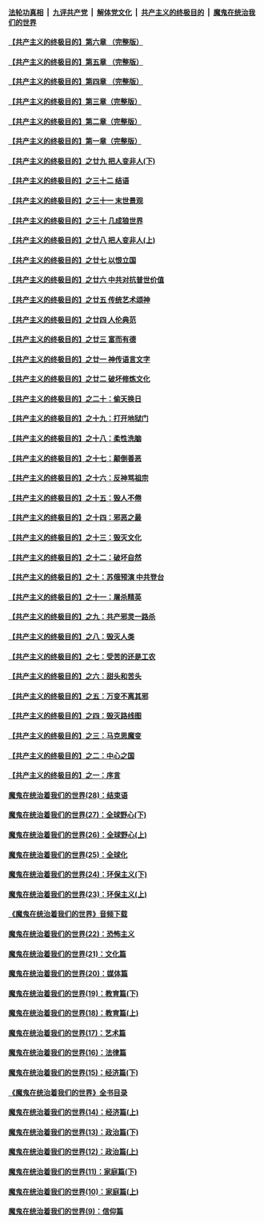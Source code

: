 ####  [法轮功真相](../../../../basic/blob/master/README.md?t=07021402) &nbsp;|&nbsp; [九评共产党](../../../../9ping.md/blob/master/README.md?t=07021402) &nbsp;|&nbsp; [解体党文化](../../../../jtdwh.md/blob/master/README.md?t=07021402)  &nbsp;|&nbsp; [共产主义的终极目的](../../../../gczydzjmd.md/blob/master/README.md?t=07021402) &nbsp;|&nbsp; [魔鬼在统治我们的世界](../../../../mgztzwmdsj.md/blob/master/README.md?t=07021402) 

#### [【共产主义的终极目的】第六章 （完整版）](../pages/nsc422/n11428913.md?t=07021402) 

#### [【共产主义的终极目的】第五章 （完整版）](../pages/nsc422/n11428912.md?t=07021402) 

#### [【共产主义的终极目的】第四章 （完整版）](../pages/nsc422/n11428907.md?t=07021402) 

#### [【共产主义的终极目的】第三章（完整版）](../pages/nsc422/n11428848.md?t=07021402) 

#### [【共产主义的终极目的】第二章（完整版）](../pages/nsc422/n11428831.md?t=07021402) 

#### [【共产主义的终极目的】第一章（完整版）](../pages/nsc422/n11417651.md?t=07021402) 

#### [【共产主义的终极目的】之廿九 把人变非人(下)](../pages/nsc422/n11344140.md?t=07021402) 

#### [【共产主义的终极目的】之三十二 结语](../pages/nsc422/n11360535.md?t=07021402) 

#### [【共产主义的终极目的】之三十一 末世景观](../pages/nsc422/n11351129.md?t=07021402) 

#### [【共产主义的终极目的】之三十 几成狼世界](../pages/nsc422/n11348280.md?t=07021402) 

#### [【共产主义的终极目的】之廿八 把人变非人(上)](../pages/nsc422/n11340492.md?t=07021402) 

#### [【共产主义的终极目的】之廿七 以恨立国](../pages/nsc422/n11336944.md?t=07021402) 

#### [【共产主义的终极目的】之廿六 中共对抗普世价值](../pages/nsc422/n11324785.md?t=07021402) 

#### [【共产主义的终极目的】之廿五 传统艺术颂神](../pages/nsc422/n11296396.md?t=07021402) 

#### [【共产主义的终极目的】之廿四 人伦典范](../pages/nsc422/n11296397.md?t=07021402) 

#### [【共产主义的终极目的】之廿三 富而有德](../pages/nsc422/n11283598.md?t=07021402) 

#### [【共产主义的终极目的】之廿一 神传语言文字](../pages/nsc422/n11263265.md?t=07021402) 

#### [【共产主义的终极目的】之廿二 破坏修炼文化](../pages/nsc422/n11245728.md?t=07021402) 

#### [【共产主义的终极目的】之二十：偷天换日](../pages/nsc422/n11238846.md?t=07021402) 

#### [【共产主义的终极目的】之十九：打开地狱门](../pages/nsc422/n11206376.md?t=07021402) 

#### [【共产主义的终极目的】之十八：柔性洗脑](../pages/nsc422/n11199994.md?t=07021402) 

#### [【共产主义的终极目的】之十七：颠倒善恶](../pages/nsc422/n11179782.md?t=07021402) 

#### [【共产主义的终极目的】之十六：反神骂祖宗](../pages/nsc422/n11166798.md?t=07021402) 

#### [【共产主义的终极目的】之十五：毁人不倦](../pages/nsc422/n11166792.md?t=07021402) 

#### [【共产主义的终极目的】之十四：邪恶之最](../pages/nsc422/n11150249.md?t=07021402) 

#### [【共产主义的终极目的】之十三：毁灭文化](../pages/nsc422/n11135227.md?t=07021402) 

#### [【共产主义的终极目的】之十二：破坏自然](../pages/nsc422/n11135214.md?t=07021402) 

#### [【共产主义的终极目的】之十：苏俄预演 中共登台](../pages/nsc422/n11118424.md?t=07021402) 

#### [【共产主义的终极目的】之十一：屠杀精英](../pages/nsc422/n11118442.md?t=07021402) 

#### [【共产主义的终极目的】之九：共产邪灵一路杀](../pages/nsc422/n11114139.md?t=07021402) 

#### [【共产主义的终极目的】之八：毁灭人类](../pages/nsc422/n11108503.md?t=07021402) 

#### [【共产主义的终极目的】之七：受苦的还是工农](../pages/nsc422/n11101809.md?t=07021402) 

#### [【共产主义的终极目的】之六：甜头和苦头](../pages/nsc422/n11096971.md?t=07021402) 

#### [【共产主义的终极目的】之五：万变不离其邪](../pages/nsc422/n11091285.md?t=07021402) 

#### [【共产主义的终极目的】之四：毁灭路线图](../pages/nsc422/n11086284.md?t=07021402) 

#### [【共产主义的终极目的】之三：马克思魔变](../pages/nsc422/n11061941.md?t=07021402) 

#### [【共产主义的终极目的】之二：中心之国](../pages/nsc422/n11047728.md?t=07021402) 

#### [【共产主义的终极目的】之一：序言](../pages/nsc422/n11086077.md?t=07021402) 

#### [魔鬼在统治着我们的世界(28)：结束语](../pages/nsc422/n10936246.md?t=07021402) 

#### [魔鬼在统治着我们的世界(27)：全球野心(下)](../pages/nsc422/n10928319.md?t=07021402) 

#### [魔鬼在统治着我们的世界(26)：全球野心(上)](../pages/nsc422/n10900318.md?t=07021402) 

#### [魔鬼在统治着我们的世界(25)：全球化](../pages/nsc422/n10788205.md?t=07021402) 

#### [魔鬼在统治着我们的世界(24)：环保主义(下)](../pages/nsc422/n10695307.md?t=07021402) 

#### [魔鬼在统治着我们的世界(23)：环保主义(上)](../pages/nsc422/n10688613.md?t=07021402) 

#### [《魔鬼在统治着我们的世界》音频下载](../pages/nsc422/n10635553.md?t=07021402) 

#### [魔鬼在统治着我们的世界(22)：恐怖主义](../pages/nsc422/n10614727.md?t=07021402) 

#### [魔鬼在统治着我们的世界(21)：文化篇](../pages/nsc422/n10597706.md?t=07021402) 

#### [魔鬼在统治着我们的世界(20)：媒体篇](../pages/nsc422/n10586579.md?t=07021402) 

#### [魔鬼在统治着我们的世界(19)：教育篇(下)](../pages/nsc422/n10564808.md?t=07021402) 

#### [魔鬼在统治着我们的世界(18)：教育篇(上)](../pages/nsc422/n10526970.md?t=07021402) 

#### [魔鬼在统治着我们的世界(17)：艺术篇](../pages/nsc422/n10499093.md?t=07021402) 

#### [魔鬼在统治着我们的世界(16)：法律篇](../pages/nsc422/n10485969.md?t=07021402) 

#### [魔鬼在统治着我们的世界(15)：经济篇(下)](../pages/nsc422/n10469975.md?t=07021402) 

#### [《魔鬼在统治着我们的世界》全书目录](../pages/nsc422/n10464261.md?t=07021402) 

#### [魔鬼在统治着我们的世界(14)：经济篇(上)](../pages/nsc422/n10457370.md?t=07021402) 

#### [魔鬼在统治着我们的世界(13)：政治篇(下)](../pages/nsc422/n10448270.md?t=07021402) 

#### [魔鬼在统治着我们的世界(12)：政治篇(上)](../pages/nsc422/n10444576.md?t=07021402) 

#### [魔鬼在统治着我们的世界(11)：家庭篇(下)](../pages/nsc422/n10440961.md?t=07021402) 

#### [魔鬼在统治着我们的世界(10)：家庭篇(上)](../pages/nsc422/n10435448.md?t=07021402) 

#### [魔鬼在统治着我们的世界(9)：信仰篇](../pages/nsc422/n10432159.md?t=07021402) 

